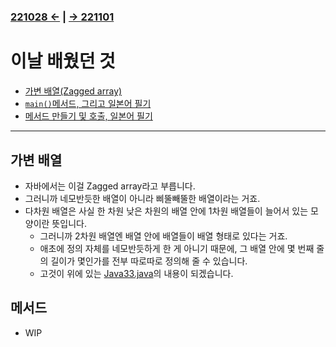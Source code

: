 ﻿#
### [221028 ←](/221011-221202_JAVA_BASICS/22-10/221028/) | [→ 221101](/221011-221202_JAVA_BASICS/22-11/221101/)

# 이날 배웠던 것

- [가변 배열(Zagged array)](/221011-221202_JAVA_BASICS/22-10/221031/javastudy56/javastudy/src/javastudy/Java33.java)
- [`main()`메서드, 그리고 일본어 필기](/221011-221202_JAVA_BASICS/22-10/221031/javastudy56/javastudy/src/javastudy/Object01.java)
- [메서드 만들기 및 호출, 일본어 필기](/221011-221202_JAVA_BASICS/22-10/221031/javastudy56/javastudy/src/javastudy/Object02.java)

---

## 가변 배열

- 자바에서는 이걸 Zagged array라고 부릅니다.
- 그러니까 네모반듯한 배열이 아니라 삐뚤빼뚤한 배열이라는 거죠.
- 다차원 배열은 사실 한 차원 낮은 차원의 배열 안에 1차원 배열들이 늘어서 있는 모양이란 뜻입니다.
    - 그러니까 2차원 배열엔 배열 안에 배열들이 배열 형태로 있다는 거죠.
    - 애초에 정의 자체를 네모반듯하게 한 게 아니기 때문에, 그 배열 안에 몇 번째 줄의 길이가 몇인가를 전부 따로따로 정의해 줄 수 있습니다.
    - 고것이 위에 있는 [Java33.java](/221011-221202_JAVA_BASICS/22-10/221031/javastudy56/javastudy/src/javastudy/Java33.java)의 내용이 되겠습니다.

## 메서드

- WIP